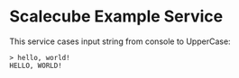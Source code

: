 # Scalecube Example Service

This service cases input string from console to UpperCase:

```
> hello, world!
HELLO, WORLD!
```

